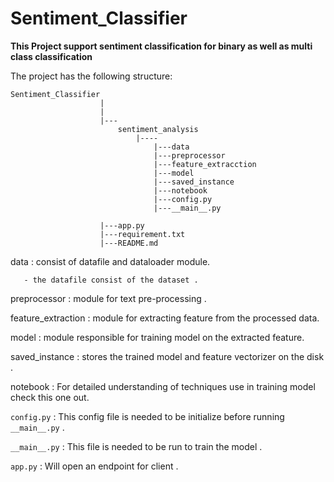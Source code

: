 # Sentiment_Classifier
**This Project support sentiment classification for binary as well as multi class classification**

The project has the following structure:

    Sentiment_Classifier                              
                        |
                        |         
                        |---
                            sentiment_analysis            
                                |----
                                    |---data
                                    |---preprocessor
                                    |---feature_extracction
                                    |---model
                                    |---saved_instance
                                    |---notebook
                                    |---config.py
                                    |---__main__.py
                                    
                        |---app.py
                        |---requirement.txt
                        |---README.md
                            
                            
       
 data : consist of datafile and dataloader module. 
 
       - the datafile consist of the dataset .
 preprocessor : module for text pre-processing .
 
 feature_extraction : module for extracting feature from the processed data.
 
 model : module responsible for training model on the extracted feature.
  
 saved_instance : stores the trained model and feature vectorizer on the disk .
 
 notebook : For detailed understanding of techniques use in training model check this one out.
 
`config.py` :  This config file is needed to be initialize before running `__main__.py` .

`__main__.py` : This file is needed to be run to train the model .

`app.py` : Will open an endpoint for  client .



